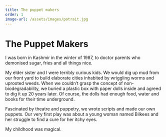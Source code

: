 ```yaml
---
title: The puppet makers
order: 1
image-url: /assets/images/potrait.jpg
---
```


# The Puppet Makers

I was born in Kashmir in the winter of 1987, to doctor parents who demonised sugar, fries and all things nice.

My elder sister and I were terribly curious kids. We would dig up mud from our front yard to build elaborate cities inhabited by wriggling worms and uprooted weeds. When we couldn’t grasp the concept of non-biodegradability, we buried a plastic box with paper dolls inside and agreed to dig it up 20 years later. Of course, the dolls had enough food, water and books for their time underground.

Fascinated by theatre and puppetry, we wrote scripts and made our own puppets. Our very first play was about a young woman named Bilkees and her struggle to find a cure for her itchy eyes.

My childhood was magical.
